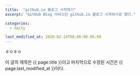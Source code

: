 ```yaml
---
title:  "github.io 블로그 시작하기"
excerpt: "GitHub Blog 서비스인 github.io 블로그 시작하기로 했다."

categories:
  - daily

last_modified_at: 2020-02-14T08:06:00-05:00
---
```


ㅎㅇㅎㅇ

이 글의 제목은 {{ page.title }}이고
마지막으로 수정된 시간은 {{ page.last_modified_at }}이다.